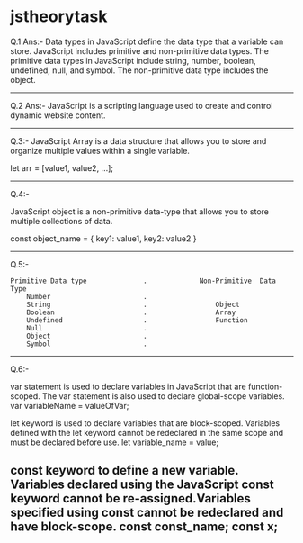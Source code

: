 # jstheorytask

 Q.1 Ans:- 
 Data types in JavaScript define the data type that a variable can store. JavaScript includes primitive and non-primitive data types. The primitive data types in JavaScript include string, number, boolean, undefined, null, and symbol. The non-primitive data type includes the object. 

--------------------------------------------------------------------------------------------------------
 Q.2 Ans:- 
 JavaScript is a scripting language used to create and control dynamic website content.

--------------------------------------------------------------------------------------------------------
 Q.3:-
 JavaScript Array is a data structure that allows you to store and organize multiple values within a single variable.

 let arr = [value1, value2, ...];

--------------------------------------------------------------------------------------------------------
Q.4:-

JavaScript object is a non-primitive data-type that allows you to store multiple collections of data.

const object_name = {
   key1: value1,
   key2: value2
}

----------------------------------------------------------------------------------------------
Q.5:- 

    Primitive Data type              .             Non-Primitive  Data Type
        Number                       .
        String                       .                 Object
        Boolean                      .                 Array
        Undefined                    .                 Function
        Null                         .
        Object                       .
        Symbol                       .
---------------------------------------------------------------------------------------------

Q.6:-

var statement is used to declare variables in JavaScript that are function-scoped. The var statement is also used to declare global-scope variables.
var variableName = valueOfVar;

let keyword is used to declare variables that are block-scoped. Variables defined with the let keyword cannot be redeclared in the same scope and must be declared before use.
let variable_name = value;

const keyword to define a new variable. Variables declared using the JavaScript const keyword cannot be re-assigned.Variables specified using const cannot be redeclared and have block-scope.
const const_name;
const x;
-------------------------------------------------------------------------------------------------------------------
